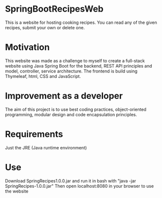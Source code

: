 # SpringBootRecipesWeb
This is a website for hosting cooking recipes. You can read any of the given recipes, submit your own or delete one.

# Motivation
This website was made as a challenge to myself to create a full-stack website using Java Spring Boot for the backend, REST API principles and model, controller, service architecture. The frontend is build using Thymeleaf, html, CSS and JavaScript.

# Improvement as a developer
The aim of this project is to use best coding practices, object-oriented programming, modular design and code encapsulation principles.

# Requirements
Just the JRE (Java runtime environment)

# Use
Download SpringRecipes1.0.0.jar and run it in bash with "java -jar SpringRecipes-1.0.0.jar"
Then open localhost:8080 in your browser to use the website
